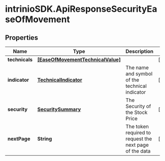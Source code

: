 # intrinioSDK.ApiResponseSecurityEaseOfMovement

## Properties
Name | Type | Description | Notes
------------ | ------------- | ------------- | -------------
**technicals** | [**[EaseOfMovementTechnicalValue]**](EaseOfMovementTechnicalValue.md) |  | [optional] 
**indicator** | [**TechnicalIndicator**](TechnicalIndicator.md) | The name and symbol of the technical indicator | [optional] 
**security** | [**SecuritySummary**](SecuritySummary.md) | The Security of the Stock Price | [optional] 
**nextPage** | **String** | The token required to request the next page of the data | [optional] 


